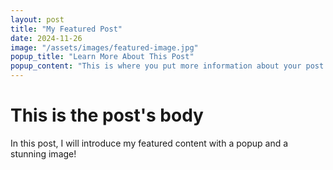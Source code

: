 ```yaml
---
layout: post
title: "My Featured Post"
date: 2024-11-26
image: "/assets/images/featured-image.jpg"
popup_title: "Learn More About This Post"
popup_content: "This is where you put more information about your post or an embedded media like a video, image gallery, etc."
---
```

# This is the post's body

In this post, I will introduce my featured content with a popup and a stunning image!

